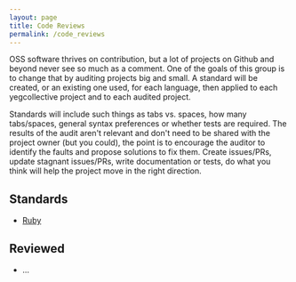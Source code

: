 ```yaml
---
layout: page
title: Code Reviews
permalink: /code_reviews
---
```


OSS software thrives on contribution, but a lot of projects on Github and beyond never see so much as a comment.  One of the goals of this group is to change that by auditing projects big and small.  A standard will be created, or an existing one used, for each language, then applied to each yegcollective project and to each audited project.

Standards will include such things as tabs vs. spaces, how many tabs/spaces, general syntax preferences or whether tests are required.  The results of the audit aren't relevant and don't need to be shared with the project owner (but you could), the point is to encourage the auditor to identify the faults and propose solutions to fix them.  Create issues/PRs, update stagnant issues/PRs, write documentation or tests, do what you think will help the project move in the right direction.

## Standards
* [Ruby](https://github.com/bbatsov/ruby-style-guide)

## Reviewed
* ...